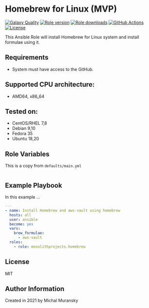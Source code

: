# Homebrew for Linux (MVP)

[![Galaxy Quality](https://img.shields.io/ansible/quality/00000?style=flat&logo=ansible)](https://galaxy.ansible.com/monolithprojects/homebrew)
[![Role version](https://img.shields.io/github/v/release/MonolithProjects/ansible-homebrew)](https://galaxy.ansible.com/monolithprojects/homebrew)
[![Role downloads](https://img.shields.io/ansible/role/d/00000)](https://galaxy.ansible.com/monolithprojects/homebrew)
[![GitHub Actions](https://github.com/MonolithProjects/ansible-homebrew/workflows/molecule%20test/badge.svg?branch=main)](https://github.com/MonolithProjects/ansible-homebrew/actions)
[![License](https://img.shields.io/github/license/MonolithProjects/ansible-homebrew)](https://github.com/MonolithProjects/ansible-homebrew/blob/main/LICENSE)

This Ansible Role will install Homebrew for Linux system and install formulae using it.

## Requirements

* System must have access to the GitHub.

## Supported CPU architecture:

* AMD64, x86_64
## Tested on:

* CentOS/RHEL 7,8
* Debian 9,10
* Fedora 35
* Ubuntu 18,20

## Role Variables

This is a copy from `defaults/main.yml`

```yaml

```

## Example Playbook

In this example ...

```yaml
---
- name: Install Homebrew and aws-vault using homebrew
  hosts: all
  user: ansible
  become: yes
  vars:
    brew_formulae:
      - aws-vault
  roles:
    - role: monolithprojects.homebrew
```

## License

MIT

## Author Information

Created in 2021 by Michal Muransky
